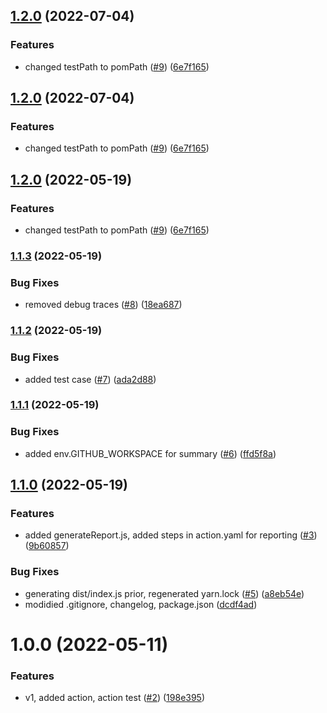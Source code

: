 ## [1.2.0](https://github.com/liatrio/run-gatling/compare/v1.1.3...v1.2.0) (2022-07-04)


### Features

* changed testPath to pomPath ([#9](https://github.com/liatrio/run-gatling/issues/9)) ([6e7f165](https://github.com/liatrio/run-gatling/commit/6e7f1654c75ad988368671e8bba56c81ced3cbf3))

## [1.2.0](https://github.com/liatrio/run-gatling/compare/v1.1.3...v1.2.0) (2022-07-04)


### Features

* changed testPath to pomPath ([#9](https://github.com/liatrio/run-gatling/issues/9)) ([6e7f165](https://github.com/liatrio/run-gatling/commit/6e7f1654c75ad988368671e8bba56c81ced3cbf3))

## [1.2.0](https://github.com/liatrio/run-gatling/compare/v1.1.3...v1.2.0) (2022-05-19)


### Features

* changed testPath to pomPath ([#9](https://github.com/liatrio/run-gatling/issues/9)) ([6e7f165](https://github.com/liatrio/run-gatling/commit/6e7f1654c75ad988368671e8bba56c81ced3cbf3))

### [1.1.3](https://github.com/liatrio/run-gatling/compare/v1.1.2...v1.1.3) (2022-05-19)


### Bug Fixes

* removed debug traces ([#8](https://github.com/liatrio/run-gatling/issues/8)) ([18ea687](https://github.com/liatrio/run-gatling/commit/18ea687efba2f74064cc76c79aea3af24fff65ae))

### [1.1.2](https://github.com/liatrio/run-gatling/compare/v1.1.1...v1.1.2) (2022-05-19)


### Bug Fixes

* added test case ([#7](https://github.com/liatrio/run-gatling/issues/7)) ([ada2d88](https://github.com/liatrio/run-gatling/commit/ada2d886d1b4cc49af62d4eb9838a73c79f3ee4b))

### [1.1.1](https://github.com/liatrio/run-gatling/compare/v1.1.0...v1.1.1) (2022-05-19)


### Bug Fixes

* added env.GITHUB_WORKSPACE for summary ([#6](https://github.com/liatrio/run-gatling/issues/6)) ([ffd5f8a](https://github.com/liatrio/run-gatling/commit/ffd5f8a84717cba22536af7eb3b467f106eb9e9b))

## [1.1.0](https://github.com/liatrio/run-gatling/compare/v1.0.0...v1.1.0) (2022-05-19)


### Features

* added generateReport.js, added steps in action.yaml for reporting ([#3](https://github.com/liatrio/run-gatling/issues/3)) ([9b60857](https://github.com/liatrio/run-gatling/commit/9b608571eb15df0eab095e4b95f191c9b7d279e3))


### Bug Fixes

* generating dist/index.js prior, regenerated yarn.lock ([#5](https://github.com/liatrio/run-gatling/issues/5)) ([a8eb54e](https://github.com/liatrio/run-gatling/commit/a8eb54ea4c5b265c0234254f2ac1c0caf49046f5))
* modidied .gitignore, changelog, package.json ([dcdf4ad](https://github.com/liatrio/run-gatling/commit/dcdf4add67031c83f7e6ce56a05ee7b4cc69c4a3))

# 1.0.0 (2022-05-11)


### Features

* v1, added action, action test ([#2](https://github.com/liatrio/run-gatling/issues/2)) ([198e395](https://github.com/liatrio/run-gatling/commit/198e39543cbcab884ee4cc99569ef0c4737e7aa3))

